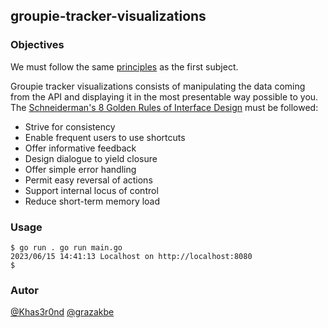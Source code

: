 ## groupie-tracker-visualizations

### Objectives

We must follow the same [principles](https://01.alem.school/git/root/public/src/branch/master/subjects/groupie-tracker/README.md) as the first subject.

Groupie tracker visualizations consists of manipulating the data coming from the API and displaying it in the most presentable way possible to you. The [Schneiderman's 8 Golden Rules of Interface Design](https://www.interaction-design.org/literature/article/shneiderman-s-eight-golden-rules-will-help-you-design-better-interfaces) must be followed:

- Strive for consistency
- Enable frequent users to use shortcuts
- Offer informative feedback
- Design dialogue to yield closure
- Offer simple error handling
- Permit easy reversal of actions
- Support internal locus of control
- Reduce short-term memory load


### Usage

```console
$ go run . go run main.go
2023/06/15 14:41:13 Localhost on http://localhost:8080
$
```

### Autor
[@Khas3r0nd](https://01.alem.school/git/Khas3r0nd)
[@grazakbe](https://01.alem.school/git/grazakbe)